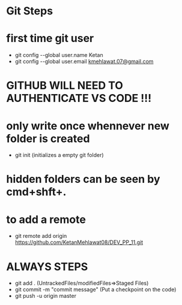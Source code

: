 # Git Steps

# first time git user
* git config --global user.name Ketan
* git config --global user.email kmehlawat.07@gmail.com

# GITHUB WILL NEED TO AUTHENTICATE VS CODE !!!

# only write once whennever new folder is created
* git init (initializes a empty git folder)
# hidden folders can be seen by cmd+shft+.

# to add a remote
* git remote add origin https://github.com/KetanMehlawat08/DEV_PP_11.git

# ALWAYS STEPS
* git add . (UntrackedFiles/modifiedFiles=>Staged Files)
* git commit -m "commit message" (Put a checkpoint on the code)
* git push -u origin master
